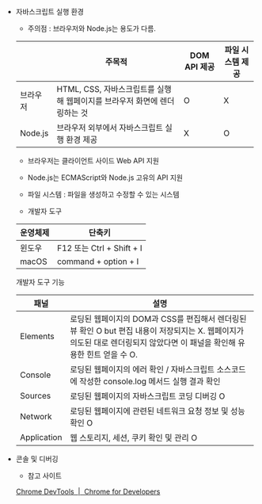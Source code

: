 - 자바스크립트 실행 환경
    
    * 주의점 : 브라우저와 Node.js는 용도가 다름. 
    
    |  | 주목적 | DOM API 제공 | 파일 시스템 제공 |
    | --- | --- | --- | --- |
    | 브라우저 | HTML, CSS, 자바스크립트를 실행해 웹페이지를 브라우저 화면에 렌더링하는 것  | O | X |
    | Node.js | 브라우저 외부에서 자바스크립트 실행 환경 제공  | X | O |
    
    * 브라우저는 클라이언트 사이드 Web API  지원
    
    * Node.js는 ECMAScript와 Node.js 고유의 API 지원
    
    * 파일 시스템 : 파일을 생성하고 수정할 수 있는 시스템

    - 개발자 도구
    
    
    | 운영체제 | 단축키 |
    | --- | --- |
    | 윈도우 | F12 또는 Ctrl + Shift + I |
    | macOS | command + option + I |
    
    개발자 도구 기능
    
    | 패널 | 설명 |
    | --- | --- |
    | Elements | 로딩된 웹페이지의 DOM과 CSS를 편집해서 렌더링된 뷰 확인 O but 편집 내용이 저장되지는 X. 웹페이지가 의도된 대로 렌더링되지 않았다면 이 패널을 확인해 유용한 힌트 얻을 수 O.  |
    | Console | 로딩된 웹페이지의 에러 확인 / 자바스크립트 소스코드에 작성한 console.log 메서드 실행 결과 확인 |
    | Sources | 로딩된 웹페이지의 자바스크립트 코딩 디버깅 O |
    | Network | 로딩된 웹페이지에 관련된 네트워크 요청 정보 및 성능 확인 O |
    | Application | 웹 스토리지, 세션, 쿠키 확인 및 관리 O |
- 콘솔 및 디버깅
    
    * 참고 사이트
    
    [Chrome DevTools  |  Chrome for Developers](https://developer.chrome.com/docs/devtools/?hl=ko)